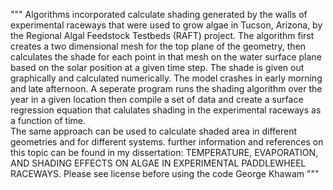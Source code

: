 """ 
Algorithms incorporated calculate shading generated by the walls of experimental raceways that were used to grow algae in Tucson, Arizona, by the Regional Algal Feedstock Testbeds (RAFT) project.
The algorithm first creates a two dimensional mesh for the top plane of the geometry, then calculates the shade for each point in that mesh on the water surface plane based on the solar position at a given time step. The shade is given out graphically and calculated numerically. 
The model crashes in early morning and late afternoon.
A seperate program runs the shading algorithm over the year in a given location then compile a set of data and create a surface regression equation that calulates shading in the experimental raceways as a function of time.  
The same approach can be used to calculate shaded area in different geometries and for different systems.
further information and references on this topic can be found in my dissertation: TEMPERATURE, EVAPORATION, AND SHADING EFFECTS ON ALGAE IN EXPERIMENTAL PADDLEWHEEL RACEWAYS. 
Please see license before using the code
George Khawam 
"""
